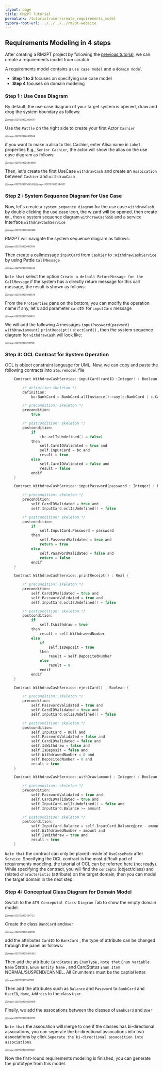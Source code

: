 ```yaml
---
layout: page
title: RM2PT Tutorial
permalink: /tutorial/user/create_requirements_model
typora-root-url: ../../../../rm2pt-website
---
```


## Requirements Modeling in 4 steps

After creating a RM2PT project by following the [previous tutorial](/tutorial/user/create_new_project), we can create a requirements model from scratch.  

A requirements model contains a `use case model` and a `domain model`

* **Step 1 to 3** focuses on specifying use case model
* **Step 4** focuses on domain modeling

### **Step 1** : Use Case Diagram

By default, the use case diagram of your target system is opened, draw and drog the system boundary as follows:

<img src="/imgs/create_requirements_model/image-20211021023900077.png" alt="image-20211021023900077" style="zoom:50%;" />

Use the `Pattle` on the right side to create your first Actor `Cashier `

<img src="/imgs/create_requirements_model/image-20211021024513504.png" alt="image-20211021024513504" style="zoom:50%;" />

if you want to make a alisa to this Cashier, enter Alisa name in `Label` properties E.g., `Senior Cashier`, the actor will show the alias on the use case diagram as follows:

<img src="/imgs/create_requirements_model/image-20211021024844600.png" alt="image-20211021024844600" style="zoom:50%;" />

Then, let's create the first UseCase `withdrawCash` and create an `Assoication` between `Cashier` and `withdrawCash`

<img src="/imgs/create_requirements_model/image-20211021025045315.png" alt="image-20211021025045315" style="zoom:50%;" /><img src="/imgs/create_requirements_model/image-20211021025244537.png" alt="image-20211021025244537" style="zoom:50%;" />

### **Step 2** : System Sequence Diagram for Use Case

Now, let's create a `system sequence diagram` for the use case `withdrawCash` by double clicking the use case icon, the wizard will be opened, then create `OK` , then a system sequence diagram `withdrawCashSSD` and a service interface `withdrawCashService` 

<img src="/imgs/create_requirements_model/image-20211021025549986.png" alt="image-20211021025549986" style="zoom:50%;" />

RM2PT will navigate the system sequence diagram as follows:

<img src="/imgs/create_requirements_model/image-20211021030100019.png" alt="image-20211021030100019" style="zoom:50%;" />

Then create a callmessage `inputCard` from `Cashier` to `:WithdrawCashService` by using Pattle `CallMessage` 

<img src="/imgs/create_requirements_model/image-20211021031032432.png" alt="image-20211021031032432" style="zoom:50%;" />

`Note that` select the option `Create a default ReturnMessage for the CallMessage` if the system has a directly return message  for this call message, the result is shown as follows:

<img src="/imgs/create_requirements_model/image-20211021031045578.png" alt="image-20211021031045578" style="zoom:50%;" />

From the `Protperties` pane on the bottom, you can modify the operation name if any, let's add parameter `cardID `for `inputCard` message 

<img src="/imgs/create_requirements_model/image-20211021031506621.png" alt="image-20211021031506621" style="zoom:50%;" />

We will add the following 4 messages `inputPassword(pasword)` `withDraw(amount)` `printReceipt()` `ejectCard()` , then the system sequence diagram for `withdrawCash` will look like:

<img src="/imgs/create_requirements_model/image-20211021032131709.png" alt="image-20211021032131709" style="zoom:50%;" />

### **Step 3**: OCL Contract for System Operation

OCL is object constraint language for UML.  Now, we can copy and paste the following contracts into `atm.remodel` file 

```c
	Contract WithdrawCashService::inputCard(cardID :Integer) : Boolean {

		/* definition skeleton */
		definition:
			bc:BankCard = BankCard.allInstance()->any(c:BankCard | c.CardID = cardID)

		/* precondition: skeleton */
		precondition:
			true

		/* postcondition: skeleton */
		postcondition:
			if
				(bc.oclIsUndefined() = false)
			then
				self.CardIDValidated = true and
				self.InputCard = bc and
				result = true
			else
				self.CardIDValidated = false and
				result = false
			endif
	}

	Contract WithdrawCashService::inputPassword(password : Integer) : Boolean {

		/* precondition: skeleton */
		precondition:
			self.CardIDValidated = true and
			self.InputCard.oclIsUndefined() = false

		/* postcondition: skeleton */
		postcondition:
			if
				self.InputCard.Password = password
			then
				self.PasswordValidated = true and
				return = true
			else
				self.PasswordValidated = false and
				return = false
			endif
	}

	Contract WithdrawCashService::printReceipt() : Real {

		/* precondition: skeleton */
		precondition:
			self.CardIDValidated = true and
			self.PasswordValidated = true and
			self.InputCard.oclIsUndefined() = false

		/* postcondition: skeleton */
		postcondition:
			if
				self.IsWithdraw = true
			then
				result = self.WithdrawedNumber
			else
				if
					self.IsDeposit = true
				then
					result = self.DepositedNumber
				else
					result = 0
				endif
			endif
	}

	Contract WithdrawCashService::ejectCard() : Boolean {

		/* precondition: skeleton */
		precondition:
			self.PasswordValidated = true and
			self.CardIDValidated = true and
			self.InputCard.oclIsUndefined() = false

		/* postcondition: skeleton */
		postcondition:
			self.InputCard = null and
			self.PasswordValidated = false and
			self.CardIDValidated = false and
			self.IsWithdraw = false and
			self.IsDeposit = false and
			self.WithdrawedNumber = 0 and
			self.DepositedNumber = 0 and
			result = true
	}

	Contract WithdrawCashService::withDraw(amount : Integer) : Boolean {

		/* precondition: skeleton */
		precondition:
			self.PasswordValidated = true and
			self.CardIDValidated = true and
			self.InputCard.oclIsUndefined() = false and
			self.InputCard.Balance >= amount

		/* postcondition: skeleton */
		postcondition:
			self.InputCard.Balance = self.InputCard.Balance@pre - amount and
			self.WithdrawedNumber = amount and
			self.IsWithdraw = true and
			result = true
	}
```

`Note that` the contract can only be placed inside of `UseCaseMode` after `Service`. Specifying the OCL contract is the most diffcult part of requirements modeling.  the tutorial of OCL can be referred [here]() (not ready). While specifying the contract, you will find the `concepts` (object/class) and related `characteristic` (attribute) on the target domain, then you can model the target domain in the next step.

### **Step 4**: Conceptual Class Diagram for Domain Model

Switch to the `ATM Conceputal Class Diagram` Tab to show the empty domain model.

<img src="/imgs/create_requirements_model/image-20211021034241123.png" alt="image-20211021034241123" style="zoom:50%;" />

Create the class `BandCard`  and`User` 

<img src="/imgs/create_requirements_model/image-20211021035132596.png" alt="image-20211021035132596" style="zoom:50%;" />

add the attributes `CardID` to `BankCard` , the type of attribute can be changed through the panel as follows:

<img src="/imgs/create_requirements_model/image-20211021035240333.png" alt="image-20211021035240333" style="zoom:50%;" />

Then add the attribute `CardStatus` as `EnumType` , `Note that` `Enum Variable Name`  Status, `Enum Entity Name` , and CardStatus `Enum Item` NORMAL/SUSPEND/CANNEL. All EnumItems must be the captial letter.

<img src="/imgs/create_requirements_model/image-20211021035551911.png" alt="image-20211021035551911" style="zoom:50%;" />



Then add the attributes such as `Balance` and  `Password` to `BankCard` and `UserID`, `Name`, `Address` to the class `User`.

<img src="/imgs/create_requirements_model/image-20211021040308109.png" alt="image-20211021040308109" style="zoom:50%;" />

Finally, we add the assocations between the classes of `BankCard` and `User`

<img src="/imgs/create_requirements_model/image-20211021040445513.png" alt="image-20211021040445513" style="zoom:50%;" />

`Note that` the assocation will merge to one if the classes has bi-directional assocations, you can seperate the bi-directional assocations into two associations by click `Seperate the bi-directional assocaition into associations`.

<img src="/imgs/create_requirements_model/image-20211021040511220.png" alt="image-20211021040511220" style="zoom:50%;" />

Now the first-round requirements modeling is finished, you can generate the prototype from this model. 
